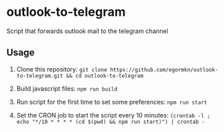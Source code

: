 # outlook-to-telegram
Script that forwards outlook mail to the telegram channel

## Usage

1) Clone this repository:
   `git clone https://github.com/egormkn/outlook-to-telegram.git && cd outlook-to-telegram`
   
2) Build javascript files:
   `npm run build`
   
3) Run script for the first time to set some preferences:
   `npm run start`
   
4) Set the CRON job to start the script every 10 minutes:
   `(crontab -l ; echo "*/10 * * * * (cd $(pwd) && npm run start)") | crontab -`
   
